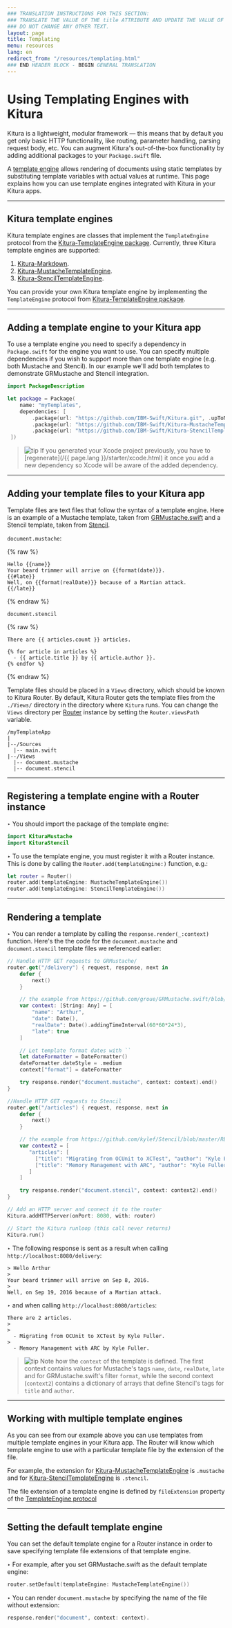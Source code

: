 ```yaml
---
### TRANSLATION INSTRUCTIONS FOR THIS SECTION:
### TRANSLATE THE VALUE OF THE title ATTRIBUTE AND UPDATE THE VALUE OF THE lang ATTRIBUTE.
### DO NOT CHANGE ANY OTHER TEXT.
layout: page
title: Templating
menu: resources
lang: en
redirect_from: "/resources/templating.html"
### END HEADER BLOCK - BEGIN GENERAL TRANSLATION
---
```


<div class="titleBlock">
	<h1>Using Templating Engines with Kitura</h1>
</div>

Kitura is a lightweight, modular framework &mdash; this means that by default you get only basic HTTP functionality, like routing, parameter handling, parsing request body, etc. You can augment Kitura's out-of-the-box functionality by adding additional packages to your `Package.swift` file.

A [template engine](https://en.wikipedia.org/wiki/Template_processor) allows rendering of documents using static templates by substituting template variables with actual values at runtime. This page explains how you can use template engines integrated with Kitura in your Kitura apps.

---

## Kitura template engines
Kitura template engines are classes that implement the `TemplateEngine` protocol from the [Kitura-TemplateEngine package](https://github.com/IBM-Swift/Kitura-TemplateEngine/blob/master/Sources/KituraTemplateEngine/TemplateEngine.swift). Currently, three Kitura template engines are supported:

1. [Kitura-Markdown](https://github.com/IBM-Swift/Kitura-Markdown).
2. [Kitura-MustacheTemplateEngine](https://github.com/IBM-Swift/Kitura-MustacheTemplateEngine).
3. [Kitura-StencilTemplateEngine](https://github.com/IBM-Swift/Kitura-StencilTemplateEngine).

You can provide your own Kitura template engine by implementing the `TemplateEngine` protocol from [Kitura-TemplateEngine package](https://github.com/IBM-Swift/Kitura-TemplateEngine/blob/master/Sources/KituraTemplateEngine/TemplateEngine.swift).

---

## Adding a template engine to your Kitura app

To use a template engine you need to specify a dependency in `Package.swift` for the engine you want to use. You can specify multiple dependencies if you wish to support more than one template engine (e.g. both Mustache and Stencil). In our example we'll add both templates to demonstrate GRMustache and Stencil integration.

```swift
import PackageDescription

let package = Package(
    name: "myTemplates",
    dependencies: [
        .package(url: "https://github.com/IBM-Swift/Kitura.git", .upToNextMinor(from: "1.0.0")),
        .package(url: "https://github.com/IBM-Swift/Kitura-MustacheTemplateEngine.git", .upToNextMinor(from: "1.0.0")),
        .package(url: "https://github.com/IBM-Swift/Kitura-StencilTemplateEngine.git", .upToNextMinor(from: "1.0.0"))
 ])
```

> ![tip] If you generated your Xcode project previously, you have to [regenerate](/{{ page.lang }}/starter/xcode.html) it once you add a new dependency so Xcode will be aware of the added dependency.

---

## Adding your template files to your Kitura app
Template files are text files that follow the syntax of a template engine. Here is an example of a Mustache template, taken from [GRMustache.swift](https://github.com/groue/GRMustache.swift) and a Stencil template, taken from [Stencil](https://github.com/kylef/Stencil/blob/master/README.md).

`document.mustache`:

{% raw %}
```
Hello {{name}}
Your beard trimmer will arrive on {{format(date)}}.
{{#late}}
Well, on {{format(realDate)}} because of a Martian attack.
{{/late}}
```
{% endraw %}

`document.stencil`

{% raw %}
```
There are {{ articles.count }} articles.

{% for article in articles %}
  - {{ article.title }} by {{ article.author }}.
{% endfor %}
```
{% endraw %}

Template files should be placed in a `Views` directory, which should be known to Kitura Router. By default, Kitura Router gets the template files from the `./Views/` directory in the directory where `Kitura` runs. You can change the `Views` directory per [Router](https://github.com/IBM-Swift/Kitura/blob/master/Sources/Kitura/Router.swift) instance by setting the `Router.viewsPath` variable.

```
/myTemplateApp
|
|--/Sources
  |-- main.swift
|--/Views
  |-- document.mustache
  |-- document.stencil
```

---

## Registering a template engine with a Router instance
<span class="arrow">&#8227;</span> You should import the package of the template engine:

```swift
import KituraMustache
import KituraStencil
```

<span class="arrow">&#8227;</span> To use the template engine, you must register it with a Router instance. This is done by calling the  `Router.add(templateEngine:)` function, e.g.:

```swift
let router = Router()
router.add(templateEngine: MustacheTemplateEngine())
router.add(templateEngine: StencilTemplateEngine())
```

---

## Rendering a template
<span class="arrow">&#8227;</span> You can render a template by calling the `response.render(_:context)` function. Here's the the code for the `document.mustache` and `document.stencil` template files we referenced earlier:

```swift
// Handle HTTP GET requests to GRMustache/
router.get("/delivery") { request, response, next in
    defer {
        next()
    }

    // the example from https://github.com/groue/GRMustache.swift/blob/master/README.md
    var context: [String: Any] = [
        "name": "Arthur",
        "date": Date(),
        "realDate": Date().addingTimeInterval(60*60*24*3),
        "late": true
    ]

    // Let template format dates with ``
    let dateFormatter = DateFormatter()
    dateFormatter.dateStyle = .medium
    context["format"] = dateFormatter

    try response.render("document.mustache", context: context).end()
}

//Handle HTTP GET requests to Stencil
router.get("/articles") { request, response, next in
    defer {
        next()
    }

    // the example from https://github.com/kylef/Stencil/blob/master/README.md
    var context2 = [
       "articles": [
         ["title": "Migrating from OCUnit to XCTest", "author": "Kyle Fuller"],
         ["title": "Memory Management with ARC", "author": "Kyle Fuller" ]
       ]
    ]

    try response.render("document.stencil", context: context2).end()
}

// Add an HTTP server and connect it to the router
Kitura.addHTTPServer(onPort: 8080, with: router)

// Start the Kitura runloop (this call never returns)
Kitura.run()
```

<span class="arrow">&#8227;</span> The following response is sent as a result when calling `http://localhost:8080/delivery`:

```
> Hello Arthur
>
Your beard trimmer will arrive on Sep 8, 2016.
>
Well, on Sep 19, 2016 because of a Martian attack.
```

<span class="arrow">&#8227;</span> and when calling `http://localhost:8080/articles`:

```
There are 2 articles.
>
>
  - Migrating from OCUnit to XCTest by Kyle Fuller.
>
  - Memory Management with ARC by Kyle Fuller.
```

> ![tip] Note how the `context` of the template is defined. The first context contains values for Mustache's tags `name`, `date`, `realDate`, `late` and for GRMustache.swift's filter `format`, while the second context (`context2`) contains a dictionary of arrays that define Stencil's tags for `title` and `author`.

---

## Working with multiple template engines
As you can see from our example above you can use templates from multiple template engines in your Kitura app. The Router will know which template engine to use with a particular template file by the extension of the file.

For example, the extension for [Kitura-MustacheTemplateEngine](https://github.com/IBM-Swift/Kitura-MustacheTemplateEngine) is `.mustache` and for [Kitura-StencilTemplateEngine](https://github.com/IBM-Swift/Kitura-StencilTemplateEngine) is `.stencil`.

The file extension of a template engine is defined by `fileExtension` property of the [TemplateEngine protocol](https://github.com/IBM-Swift/Kitura-TemplateEngine/blob/master/Sources/KituraTemplateEngine/TemplateEngine.swift)

---

## Setting the default template engine
You can set the default template engine for a Router instance in order to save specifying template file extensions of that template engine.

<span class="arrow">&#8227;</span> For example, after you set GRMustache.swift as the default template engine:

```swift
router.setDefault(templateEngine: MustacheTemplateEngine())
```

<span class="arrow">&#8227;</span> You can render `document.mustache` by specifying the name of the file without extension:

```swift
response.render("document", context: context).
```

[info]: ../../../assets/info-blue.png
[tip]: ../../../assets/lightbulb-yellow.png
[warning]: ../../../assets/warning-red.png

